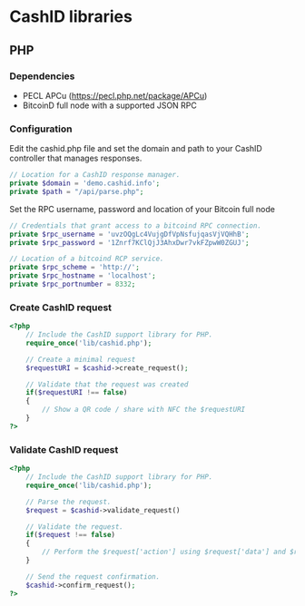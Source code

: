 # CashID libraries

## PHP

### Dependencies

- PECL APCu (https://pecl.php.net/package/APCu)
- BitcoinD full node with a supported JSON RPC

### Configuration

Edit the cashid.php file and set the domain and path to your CashID controller that manages responses.

```PHP
// Location for a CashID response manager.
private $domain = 'demo.cashid.info';
private $path = "/api/parse.php";
```

Set the RPC username, password and location of your Bitcoin full node

```PHP
// Credentials that grant access to a bitcoind RPC connection.
private $rpc_username = 'uvzOQgLc4VujgDfVpNsfujqasVjVQHhB';
private $rpc_password = '1Znrf7KClQjJ3AhxDwr7vkFZpwW0ZGUJ';

// Location of a bitcoind RCP service.
private $rpc_scheme = 'http://';
private $rpc_hostname = 'localhost';
private $rpc_portnumber = 8332;
```

### Create CashID request

```PHP
<?php
    // Include the CashID support library for PHP.
    require_once('lib/cashid.php');

    // Create a minimal request
    $requestURI = $cashid->create_request();

    // Validate that the request was created
    if($requestURI !== false)
    {
        // Show a QR code / share with NFC the $requestURI
    }
?>
```

### Validate CashID request

```PHP
<?php
    // Include the CashID support library for PHP.
    require_once('lib/cashid.php');

    // Parse the request.
    $request = $cashid->validate_request()

    // Validate the request.
    if($request !== false)
    {
        // Perform the $request['action'] using $request['data'] and $request['metadata'].
    }

    // Send the request confirmation.
    $cashid->confirm_request();
?>
```
